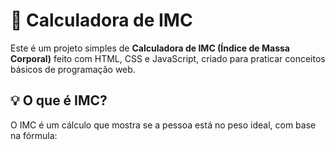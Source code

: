 # 🧮 Calculadora de IMC

Este é um projeto simples de **Calculadora de IMC (Índice de Massa Corporal)** feito com HTML, CSS e JavaScript, criado para praticar conceitos básicos de programação web.

## 💡 O que é IMC?

O IMC é um cálculo que mostra se a pessoa está no peso ideal, com base na fórmula:

